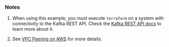 ### Notes

1. When using this example, you must execute `terraform` on a system with connectivity to the Kafka REST API. Check the [Kafka REST API docs](https://docs.confluent.io/cloud/current/api.html#tag/Topic-(v3)) to learn more about it.

2. See [VPC Peering on AWS](https://docs.confluent.io/cloud/current/networking/peering/aws-peering.html) for more details.
